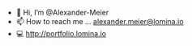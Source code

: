 - 👋 Hi, I’m @Alexander-Meier
- 📫 How to reach me ... alexander.meier@lomina.io
- 💻 http://portfolio.lomina.io

<!---
Alexander-Meier/Alexander-Meier is a ✨ special ✨ repository because its `README.md` (this file) appears on your GitHub profile.
You can click the Preview link to take a look at your changes.
--->
